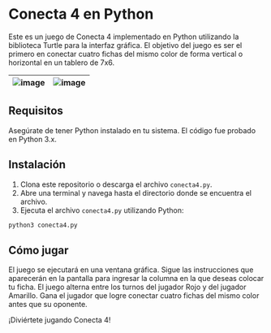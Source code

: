 # Conecta 4 en Python

Este es un juego de Conecta 4 implementado en Python utilizando la biblioteca Turtle para la interfaz gráfica. El objetivo del juego es ser el primero en conectar cuatro fichas del mismo color de forma vertical o horizontal en un tablero de 7x6.



| ![image](https://github.com/FabianKel/connect4-python/assets/86095196/df99c18e-554e-4186-bb69-a4f44a2ecc35) | ![image](https://github.com/FabianKel/connect4-python/assets/86095196/5e924b16-dbf7-43ef-bc5c-06d6af592674) |
|---|---|



## Requisitos

Asegúrate de tener Python instalado en tu sistema. El código fue probado en Python 3.x.

## Instalación

1. Clona este repositorio o descarga el archivo `conecta4.py`.
2. Abre una terminal y navega hasta el directorio donde se encuentra el archivo.
3. Ejecuta el archivo `conecta4.py` utilizando Python:

```bash
python3 conecta4.py
```

## Cómo jugar

El juego se ejecutará en una ventana gráfica. Sigue las instrucciones que aparecerán en la pantalla para ingresar la columna en la que deseas colocar tu ficha. El juego alterna entre los turnos del jugador Rojo y del jugador Amarillo. Gana el jugador que logre conectar cuatro fichas del mismo color antes que su oponente.

¡Diviértete jugando Conecta 4!
